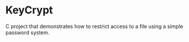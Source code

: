 # KeyCrypt
C project that demonstrates how to restrict access to a file using a simple password system.
